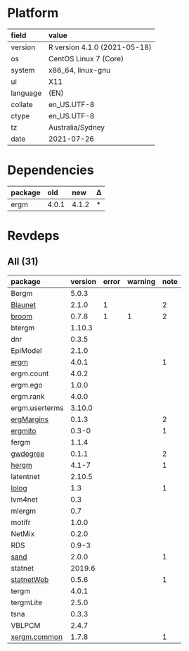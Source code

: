 # Platform

|field    |value                        |
|:--------|:----------------------------|
|version  |R version 4.1.0 (2021-05-18) |
|os       |CentOS Linux 7 (Core)        |
|system   |x86_64, linux-gnu            |
|ui       |X11                          |
|language |(EN)                         |
|collate  |en_US.UTF-8                  |
|ctype    |en_US.UTF-8                  |
|tz       |Australia/Sydney             |
|date     |2021-07-26                   |

# Dependencies

|package |old   |new   |Δ  |
|:-------|:-----|:-----|:--|
|ergm    |4.0.1 |4.1.2 |*  |

# Revdeps

## All (31)

|package                                 |version |error |warning |note |
|:---------------------------------------|:-------|:-----|:-------|:----|
|Bergm                                   |5.0.3   |      |        |     |
|[Blaunet](problems.md#blaunet)          |2.1.0   |1     |        |2    |
|[broom](problems.md#broom)              |0.7.8   |1     |1       |2    |
|btergm                                  |1.10.3  |      |        |     |
|dnr                                     |0.3.5   |      |        |     |
|EpiModel                                |2.1.0   |      |        |     |
|[ergm](problems.md#ergm)                |4.0.1   |      |        |1    |
|ergm.count                              |4.0.2   |      |        |     |
|ergm.ego                                |1.0.0   |      |        |     |
|ergm.rank                               |4.0.0   |      |        |     |
|ergm.userterms                          |3.10.0  |      |        |     |
|[ergMargins](problems.md#ergmargins)    |0.1.3   |      |        |2    |
|[ergmito](problems.md#ergmito)          |0.3-0   |      |        |1    |
|fergm                                   |1.1.4   |      |        |     |
|[gwdegree](problems.md#gwdegree)        |0.1.1   |      |        |2    |
|[hergm](problems.md#hergm)              |4.1-7   |      |        |1    |
|latentnet                               |2.10.5  |      |        |     |
|[lolog](problems.md#lolog)              |1.3     |      |        |1    |
|lvm4net                                 |0.3     |      |        |     |
|mlergm                                  |0.7     |      |        |     |
|motifr                                  |1.0.0   |      |        |     |
|NetMix                                  |0.2.0   |      |        |     |
|RDS                                     |0.9-3   |      |        |     |
|[sand](problems.md#sand)                |2.0.0   |      |        |1    |
|statnet                                 |2019.6  |      |        |     |
|[statnetWeb](problems.md#statnetweb)    |0.5.6   |      |        |1    |
|tergm                                   |4.0.1   |      |        |     |
|tergmLite                               |2.5.0   |      |        |     |
|tsna                                    |0.3.3   |      |        |     |
|VBLPCM                                  |2.4.7   |      |        |     |
|[xergm.common](problems.md#xergmcommon) |1.7.8   |      |        |1    |

